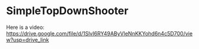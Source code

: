 # SimpleTopDownShooter

Here is a video: https://drive.google.com/file/d/1SlvI6RY49AByVleNnKKYohd6n4c5D700/view?usp=drive_link
